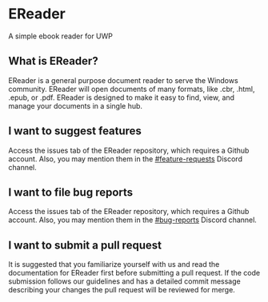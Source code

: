 # EReader
A simple ebook reader for UWP

## What is EReader?

EReader is a general purpose document reader to serve the Windows community. EReader will open documents of many formats, like .cbr, .html, .epub, or .pdf. EReader is designed to make it easy to find, view, and manage your documents in a single hub.

## I want to suggest features

Access the issues tab of the EReader repository, which requires a Github account. Also, you may mention them in the [#feature-requests](https://discord.gg/mJBXNd6) Discord channel.

## I want to file bug reports

Access the issues tab of the EReader repository, which requires a Github account. Also, you may mention them in the [#bug-reports](https://discord.gg/2u6Z27z) Discord channel.

## I want to submit a pull request

It is suggested that you familiarize yourself with us and read the documentation for EReader first before submitting a pull request. If the code submission follows our guidelines and has a detailed commit message describing your changes the pull request will be reviewed for merge.
